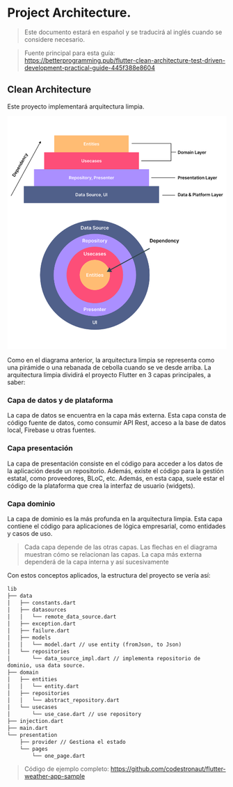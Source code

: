 # Project Architecture.
> Este documento estará en español y se traducirá al inglés cuando se considere necesario.

> Fuente principal para esta guía: https://betterprogramming.pub/flutter-clean-architecture-test-driven-development-practical-guide-445f388e8604

## Clean Architecture
Este proyecto implementará arquitectura limpia.

![Clean Architecture](assets/img.png)

Como en el diagrama anterior, la arquitectura limpia se representa como una pirámide o una rebanada de cebolla cuando se ve desde arriba. La arquitectura limpia dividirá el proyecto Flutter en 3 capas principales, a saber:

### Capa de datos y de plataforma
La capa de datos se encuentra en la capa más externa. Esta capa consta de código fuente de datos, como consumir API Rest, acceso a la base de datos local, Firebase u otras fuentes. 

### Capa presentación
La capa de presentación consiste en el código para acceder a los datos de la aplicación desde un repositorio. Además, existe el código para la gestión estatal, como proveedores, BLoC, etc. Además, en esta capa, suele estar el código de la plataforma que crea la interfaz de usuario (widgets).

### Capa dominio
La capa de dominio es la más profunda en la arquitectura limpia. Esta capa contiene el código para aplicaciones de lógica empresarial, como entidades y casos de uso.

> Cada capa depende de las otras capas. Las flechas en el diagrama muestran cómo se relacionan las capas. La capa más externa dependerá de la capa interna y así sucesivamente

Con estos conceptos aplicados, la estructura del proyecto se vería así:

```
lib
├── data
│   ├── constants.dart
│   ├── datasources
│   │   └── remote_data_source.dart
│   ├── exception.dart
│   ├── failure.dart
│   ├── models
│   │   └── model.dart // use entity (fromJson, to Json)
│   └── repositories
│       └── data_source_impl.dart // implementa repositorio de dominio, usa data source.
├── domain
│   ├── entities
│   │   └── entity.dart
│   ├── repositories
│   │   └── abstract_repository.dart
│   └── usecases
│       └── use_case.dart // use repository
├── injection.dart
├── main.dart
└── presentation
    ├── provider // Gestiona el estado
    └── pages
        └── one_page.dart
```

> Código de ejemplo completo: https://github.com/codestronaut/flutter-weather-app-sample